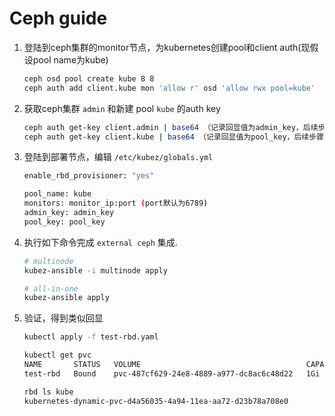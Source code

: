 # Ceph guide

1. 登陆到ceph集群的monitor节点，为kubernetes创建pool和client auth(现假设pool name为kube)

    ``` bash
    ceph osd pool create kube 8 8
    ceph auth add client.kube mon 'allow r' osd 'allow rwx pool=kube'
    ```

2. 获取ceph集群 `admin` 和新建 pool `kube` 的auth key

    ``` bash
    ceph auth get-key client.admin | base64 （记录回显值为admin_key，后续步骤需要用）
    ceph auth get-key client.kube | base64 （记录回显值为pool_key，后续步骤需要用）
    ```

3. 登陆到部署节点，编辑 `/etc/kubez/globals.yml`

    ``` bash
    enable_rbd_provisioner: "yes"

    pool_name: kube
    monitors: monitor_ip:port (port默认为6789)
    admin_key: admin_key
    pool_key: pool_key
    ```

4. 执行如下命令完成 `external ceph` 集成.

    ``` bash
    # multinode
    kubez-ansible -i multinode apply

    # all-in-one
    kubez-ansible apply
    ```

5. 验证，得到类似回显

    ``` bash
    kubectl apply -f test-rbd.yaml

    kubectl get pvc
    NAME       STATUS   VOLUME                                     CAPACITY   ACCESS MODES   STORAGECLASS   AGE
    test-rbd   Bound    pvc-487cf629-24e8-4889-a977-dc8ac6c48d22   1Gi        RWO            rbd            25m

    rbd ls kube
    kubernetes-dynamic-pvc-d4a56035-4a94-11ea-aa72-d23b78a708e0
    ```

